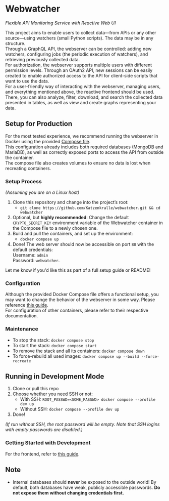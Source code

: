 # Webwatcher  
_Flexible API Monitoring Service with Reactive Web UI_

This project aims to enable users to collect data—from APIs or any other source—using watchers (small Python scripts). The data may be in any structure.  
Through a GraphQL API, the webserver can be controlled: adding new watchers, configuring jobs (the periodic execution of watchers), and retrieving previously collected data.  
For authorization, the webserver supports multiple users with different permission levels. Through an OAuth2 API, new sessions can be easily created to enable authorized access to the API for client-side scripts that want to use the data.  
For a user-friendly way of interacting with the webserver, managing users, and everything mentioned above, the reactive frontend should be used.  
There, you can also analyze, filter, download, and search the collected data presented in tables, as well as view and create graphs representing your data.

## Setup for Production  
For the most tested experience, we recommend running the webserver in Docker using the provided [Compose file](./compose.yaml).  
This configuration already includes both required databases (MongoDB and MariaDB), as well as correctly exposed ports to access the API from outside the container.  
The compose file also creates volumes to ensure no data is lost when recreating containers.

### Setup Process  
_(Assuming you are on a Linux host)_  
1. Clone this repository and change into the project’s root:
   - `git clone https://github.com/Katzenkralle/webwatcher.git && cd webwatcher`
2. Optional, but **highly recommended**: Change the default `CRYPTO_SECRET_KEY` environment variable of the Webwatcher container in the Compose file to a newly chosen one.
3. Build and pull the containers, and set up the environment:
   - `docker compose up`
4. Done! The web server should now be accessible on port `80` with the default credentials:  
   Username: `admin`  
   Password: `webwatcher`.

Let me know if you'd like this as part of a full setup guide or README!

### Configuration  
Although the provided Docker Compose file offers a functional setup, you may want to change the behavior of the webserver in some way. Please reference [this guide](./docs/backend_conf.md).  
For configuration of other containers, please refer to their respective documentation.

### Maintenance  
- To stop the stack: `docker compose stop`  
- To start the stack: `docker compose start`  
- To remove the stack and all its containers: `docker compose down`  
- To force-rebuild all used images: `docker compose up --build --force-recreate`

## Running in Development Mode  
1. Clone or pull this repo  
2. Choose whether you need SSH or not:
   - With SSH: `ROOT_PASSWD=<SOME_PASSWD> docker compose --profile dev up`
   - Without SSH: `docker compose --profile dev up`
3. Done!


_(If run without SSH, the root password will be empty. Note that SSH logins with empty passwords are disabled.)_

### Getting Started with Development  
For the frontend, refer to [this guide](./docs/frontend_dev_README.md).

## Note  
- Internal databases should **never** be exposed to the outside world! By default, both databases have weak, publicly accessible passwords. **Do not expose them without changing credentials first.**  
